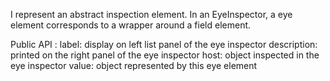 I represent an abstract inspection element. In an EyeInspector, a eye element corresponds to a wrapper around a field element.Public API :label: display on left list panel of the eye inspectordescription: printed on the right panel of the eye inspectorhost: object inspected in the eye inspector value: object represented by this eye element 
